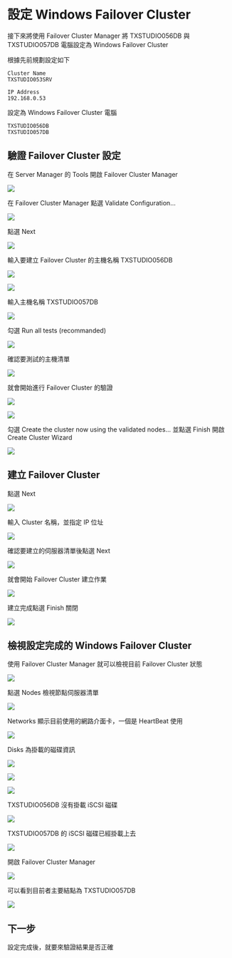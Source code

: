 # 設定 Windows Failover Cluster

接下來將使用 Failover Cluster Manager 將 TXSTUDIO056DB 與 TXSTUDIO057DB 電腦設定為 Windows Failover Cluster

根據先前規劃設定如下

```
Cluster Name
TXSTUDIO053SRV

IP Address
192.168.0.53
```

設定為 Windows Failover Cluster 電腦

```
TXSTUDIO056DB
TXSTUDIO057DB
```

## 驗證 Failover Cluster 設定

在 Server Manager 的 Tools 開啟 Failover Cluster Manager

![](https://raw.githubusercontent.com/txstudio/2020-12th-ironman/master/images/14/screenshot-01.png)

在 Failover Cluster Manager 點選 Validate Configuration...

![](https://raw.githubusercontent.com/txstudio/2020-12th-ironman/master/images/14/screenshot-02.png)

點選 Next

![](https://raw.githubusercontent.com/txstudio/2020-12th-ironman/master/images/14/screenshot-03.png)

輸入要建立 Failover Cluster 的主機名稱 TXSTUDIO056DB

![](https://raw.githubusercontent.com/txstudio/2020-12th-ironman/master/images/14/screenshot-04.png)

![](https://raw.githubusercontent.com/txstudio/2020-12th-ironman/master/images/14/screenshot-05.png)

輸入主機名稱 TXSTUDIO057DB

![](https://raw.githubusercontent.com/txstudio/2020-12th-ironman/master/images/14/screenshot-06.png)

勾選 Run all tests (recommanded)

![](https://raw.githubusercontent.com/txstudio/2020-12th-ironman/master/images/14/screenshot-07.png)

確認要測試的主機清單

![](https://raw.githubusercontent.com/txstudio/2020-12th-ironman/master/images/14/screenshot-08.png)

就會開始進行 Failover Cluster 的驗證

![](https://raw.githubusercontent.com/txstudio/2020-12th-ironman/master/images/14/screenshot-09.png)

![](https://raw.githubusercontent.com/txstudio/2020-12th-ironman/master/images/14/screenshot-10.png)

勾選 Create the cluster now using the validated nodes... 並點選 Finish 開啟 Create Cluster Wizard

![](https://raw.githubusercontent.com/txstudio/2020-12th-ironman/master/images/14/screenshot-11.png)

## 建立 Failover Cluster

點選 Next

![](https://raw.githubusercontent.com/txstudio/2020-12th-ironman/master/images/14/screenshot-12.png)

輸入 Cluster 名稱，並指定 IP 位址

![](https://raw.githubusercontent.com/txstudio/2020-12th-ironman/master/images/14/screenshot-13.png)

確認要建立的伺服器清單後點選 Next

![](https://raw.githubusercontent.com/txstudio/2020-12th-ironman/master/images/14/screenshot-14.png)

就會開始 Failover Cluster 建立作業

![](https://raw.githubusercontent.com/txstudio/2020-12th-ironman/master/images/14/screenshot-15.png)

建立完成點選 Finish 關閉

![](https://raw.githubusercontent.com/txstudio/2020-12th-ironman/master/images/14/screenshot-16.png)

## 檢視設定完成的 Windows Failover Cluster

使用 Failover Cluster Manager 就可以檢視目前 Failover Cluster 狀態

![](https://raw.githubusercontent.com/txstudio/2020-12th-ironman/master/images/14/screenshot-17.png)

點選 Nodes 檢視節點伺服器清單

![](https://raw.githubusercontent.com/txstudio/2020-12th-ironman/master/images/14/screenshot-18.png)

Networks 顯示目前使用的網路介面卡，一個是 HeartBeat 使用

![](https://raw.githubusercontent.com/txstudio/2020-12th-ironman/master/images/14/screenshot-19.png)

Disks 為掛載的磁碟資訊

![](https://raw.githubusercontent.com/txstudio/2020-12th-ironman/master/images/14/screenshot-20.png)

![](https://raw.githubusercontent.com/txstudio/2020-12th-ironman/master/images/14/screenshot-21.png)

![](https://raw.githubusercontent.com/txstudio/2020-12th-ironman/master/images/14/screenshot-22.png)

TXSTUDIO056DB 沒有掛載 iSCSI 磁碟

![](https://raw.githubusercontent.com/txstudio/2020-12th-ironman/master/images/14/screenshot-23.png)

TXSTUDIO057DB 的 iSCSI 磁碟已經掛載上去

![](https://raw.githubusercontent.com/txstudio/2020-12th-ironman/master/images/14/screenshot-24.png)

開啟 Failover Cluster Manager

![](https://raw.githubusercontent.com/txstudio/2020-12th-ironman/master/images/14/screenshot-25.png)

可以看到目前者主要結點為 TXSTUDIO057DB

![](https://raw.githubusercontent.com/txstudio/2020-12th-ironman/master/images/14/screenshot-26.png)

## 下一步

設定完成後，就要來驗證結果是否正確